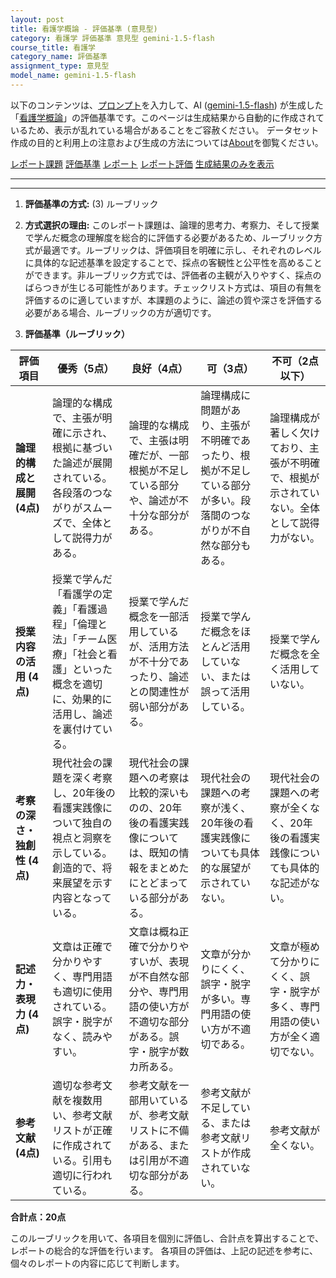 ```yaml
---
layout: post
title: 看護学概論 - 評価基準 (意見型)
category: 看護学 評価基準 意見型 gemini-1.5-flash
course_title: 看護学
category_name: 評価基準
assignment_type: 意見型
model_name: gemini-1.5-flash
---
```


以下のコンテンツは、[プロンプト](http://127.0.0.1:8000/generated/看護学/gemini-1.5-flash/prompt_評価基準-意見型.md)を入力して、AI ([gemini-1.5-flash](contents/gemini-1.5-flash)) が生成した「[看護学概論](/contents/看護学/)」の評価基準です。このページは生成結果から自動的に作成されているため、表示が乱れている場合があることをご容赦ください。
データセット作成の目的と利用上の注意および生成の方法については[About](/About)を御覧ください。

[レポート課題](../レポート課題-意見型)
[評価基準](../評価基準-意見型)
[レポート](../レポート-意見型)
[レポート評価](../レポート評価-意見型)
[生成結果のみを表示](http://127.0.0.1:8000/generated/看護学/gemini-1.5-flash/評価基準-意見型.md)
  

***
***
  
1. **評価基準の方式:** (3) ルーブリック

2. **方式選択の理由:** このレポート課題は、論理的思考力、考察力、そして授業で学んだ概念の理解度を総合的に評価する必要があるため、ルーブリック方式が最適です。ルーブリックは、評価項目を明確に示し、それぞれのレベルに具体的な記述基準を設定することで、採点の客観性と公平性を高めることができます。非ルーブリック方式では、評価者の主観が入りやすく、採点のばらつきが生じる可能性があります。チェックリスト方式は、項目の有無を評価するのに適していますが、本課題のように、論述の質や深さを評価する必要がある場合、ルーブリックの方が適切です。


3. **評価基準（ルーブリック）**

| 評価項目 | 優秀（5点） | 良好（4点） | 可（3点） | 不可（2点以下） |
|---|---|---|---|---|
| **論理的構成と展開 (4点)** | 論理的な構成で、主張が明確に示され、根拠に基づいた論述が展開されている。各段落のつながりがスムーズで、全体として説得力がある。 | 論理的な構成で、主張は明確だが、一部根拠が不足している部分や、論述が不十分な部分がある。 | 論理構成に問題があり、主張が不明確であったり、根拠が不足している部分が多い。段落間のつながりが不自然な部分もある。 | 論理構成が著しく欠けており、主張が不明確で、根拠が示されていない。全体として説得力がない。 |
| **授業内容の活用 (4点)** | 授業で学んだ「看護学の定義」「看護過程」「倫理と法」「チーム医療」「社会と看護」といった概念を適切に、効果的に活用し、論述を裏付けている。 | 授業で学んだ概念を一部活用しているが、活用方法が不十分であったり、論述との関連性が弱い部分がある。 | 授業で学んだ概念をほとんど活用していない、または誤って活用している。 | 授業で学んだ概念を全く活用していない。 |
| **考察の深さ・独創性 (4点)** | 現代社会の課題を深く考察し、20年後の看護実践像について独自の視点と洞察を示している。創造的で、将来展望を示す内容となっている。 | 現代社会の課題への考察は比較的深いものの、20年後の看護実践像については、既知の情報をまとめたにとどまっている部分がある。 | 現代社会の課題への考察が浅く、20年後の看護実践像についても具体的な展望が示されていない。 | 現代社会の課題への考察が全くなく、20年後の看護実践像についても具体的な記述がない。 |
| **記述力・表現力 (4点)** | 文章は正確で分かりやすく、専門用語も適切に使用されている。誤字・脱字がなく、読みやすい。 | 文章は概ね正確で分かりやすいが、表現が不自然な部分や、専門用語の使い方が不適切な部分がある。誤字・脱字が数カ所ある。 | 文章が分かりにくく、誤字・脱字が多い。専門用語の使い方が不適切である。 | 文章が極めて分かりにくく、誤字・脱字が多く、専門用語の使い方が全く適切でない。 |
| **参考文献 (4点)** | 適切な参考文献を複数用い、参考文献リストが正確に作成されている。引用も適切に行われている。 | 参考文献を一部用いているが、参考文献リストに不備がある、または引用が不適切な部分がある。 | 参考文献が不足している、または参考文献リストが作成されていない。 | 参考文献が全くない。 |


**合計点：20点**

このルーブリックを用いて、各項目を個別に評価し、合計点を算出することで、レポートの総合的な評価を行います。  各項目の評価は、上記の記述を参考に、個々のレポートの内容に応じて判断します。
